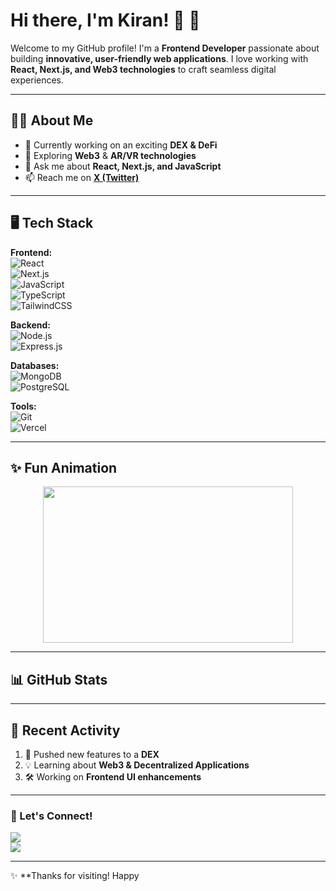 # Hi there, I'm Kiran! 👋 🚀  

Welcome to my GitHub profile! I'm a **Frontend Developer** passionate about building **innovative, user-friendly web applications**. I love working with **React, Next.js, and Web3 technologies** to craft seamless digital experiences.

---

## 👨‍💻 About Me  
- 🔭 Currently working on an exciting **DEX & DeFi**  
- 🌱 Exploring **Web3** & **AR/VR technologies**  
- 💬 Ask me about **React, Next.js, and JavaScript**  
- 📫 Reach me on **[X (Twitter)](https://x.com/DevKirankumar)**  

---

## 🖥️ Tech Stack  
**Frontend:**  
![React](https://img.shields.io/badge/React-20232A?style=for-the-badge&logo=react&logoColor=61DAFB)  
![Next.js](https://img.shields.io/badge/Next.js-000000?style=for-the-badge&logo=next.js&logoColor=white)  
![JavaScript](https://img.shields.io/badge/JavaScript-F7DF1E?style=for-the-badge&logo=javascript&logoColor=black)  
![TypeScript](https://img.shields.io/badge/TypeScript-3178C6?style=for-the-badge&logo=typescript&logoColor=white)  
![TailwindCSS](https://img.shields.io/badge/TailwindCSS-38B2AC?style=for-the-badge&logo=tailwind-css&logoColor=white)  

**Backend:**  
![Node.js](https://img.shields.io/badge/Node.js-43853D?style=for-the-badge&logo=node.js&logoColor=white)  
![Express.js](https://img.shields.io/badge/Express.js-000000?style=for-the-badge&logo=express&logoColor=white)  

**Databases:**  
![MongoDB](https://img.shields.io/badge/MongoDB-4EA94B?style=for-the-badge&logo=mongodb&logoColor=white)  
![PostgreSQL](https://img.shields.io/badge/PostgreSQL-336791?style=for-the-badge&logo=postgresql&logoColor=white)  

**Tools:**  
![Git](https://img.shields.io/badge/Git-F05032?style=for-the-badge&logo=git&logoColor=white)  
![Vercel](https://img.shields.io/badge/Vercel-000000?style=for-the-badge&logo=vercel&logoColor=white)  

---

## ✨ Fun Animation  

<div align="center">
  <img src="https://media4.giphy.com/media/v1.Y2lkPTc5MGI3NjExemtpNGxtazUyejhkcjFnampraGt6bHh5Zm12MHZvanA5Yzd4YWhleiZlcD12MV9pbnRlcm5hbF9naWZfYnlfaWQmY3Q9Zw/qIMZVXWJHQI0Qu3Pe9/giphy.gif" width="400" height="250"/>
</div>

---

## 📊 GitHub Stats  


---

## 🌟 Recent Activity  
<!--START_SECTION:activity-->
1. 🎉 Pushed new features to a **DEX**
2. 💡 Learning about **Web3 & Decentralized Applications**
3. 🛠️ Working on **Frontend UI enhancements**
<!--END_SECTION:activity-->

---

### 📌 Let's Connect!  
<a href="https://x.com/DevKirankumar"><img src="https://img.shields.io/badge/X (Twitter)-1DA1F2?style=for-the-badge&logo=twitter&logoColor=white" /></a>  
<a href="https://github.com/Kirankumarkm08"><img src="https://img.shields.io/badge/GitHub-181717?style=for-the-badge&logo=github&logoColor=white" /></a>  

---

✨ **Thanks for visiting! Happy
